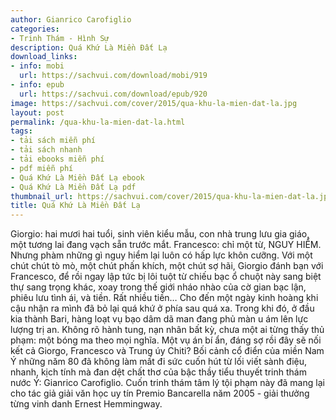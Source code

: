 ```yaml
---
author: Gianrico Carofiglio
categories:
- Trinh Thám - Hình Sự
description: Quá Khứ Là Miền Đất Lạ
download_links:
- info: mobi
  url: https://sachvui.com/download/mobi/919
- info: epub
  url: https://sachvui.com/download/epub/920
image: https://sachvui.com/cover/2015/qua-khu-la-mien-dat-la.jpg
layout: post
permalink: /qua-khu-la-mien-dat-la.html
tags:
- tải sách miễn phí
- tải sách nhanh
- tải ebooks miễn phí
- pdf miễn phí
- Quá Khứ Là Miền Đất Lạ ebook
- Quá Khứ Là Miền Đất Lạ pdf
thumbnail_url: https://sachvui.com/cover/2015/qua-khu-la-mien-dat-la.jpg
title: Quá Khứ Là Miền Đất Lạ
---
```


 <div class="item-desc text-justify"> Giorgio: hai mươi hai tuổi, sinh viên kiểu mẫu, con nhà trung lưu gia giáo, một tương lai đang vạch sẵn trước mắt. Francesco: chỉ một từ, NGUY HIỂM. Nhưng phàm những gì nguy hiểm lại luôn có hấp lực khôn cưỡng. Với một chút chút tò mò, một chút phấn khích, một chút sợ hãi, Giorgio đánh bạn với Francesco, để rồi ngay lập tức bị lôi tuột từ chiếu bạc ổ chuột này sang biệt thự sang trọng khác, xoay trong thế giới nháo nhào của cờ gian bạc lận, phiêu lưu tình ái, và tiền. Rất nhiều tiền… Cho đến một ngày kinh hoàng khi cậu nhận ra mình đã bỏ lại quá khứ ở phía sau quá xa. Trong khi đó, ở đầu kia thành Bari, hàng loạt vụ bạo dâm dã man đang phủ màn u ám lên lực lượng trị an. Không rõ hành tung, nạn nhân bất kỳ, chưa một ai từng thấy thủ phạm: một bóng ma theo mọi nghĩa. Một vụ án bí ẩn, đáng sợ rồi đây sẽ nối kết cả Giorgo, Francesco và Trung úy Chiti? Bối cảnh cổ điển của miền Nam Ý những năm 80 đã không làm mất đi sức cuốn hút từ lối viết sành điệu, nhanh, kịch tính mà đan dệt chất thơ của bậc thầy tiểu thuyết trinh thám nước Ý: Gianrico Carofiglio. Cuốn trinh thám tâm lý tội phạm này đã mang lại cho tác giả giải văn học uy tín Premio Bancarella năm 2005 - giải thưởng từng vinh danh Ernest Hemmingway. </div>